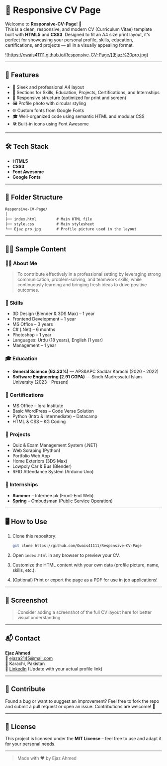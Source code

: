 # 📄 Responsive CV Page

Welcome to **Responsive-CV-Page**! 🎉  
This is a clean, responsive, and modern CV (Curriculum Vitae) template built with **HTML5** and **CSS3**. Designed to fit an A4 size print layout, it's perfect for showcasing your personal profile, skills, education, certifications, and projects — all in a visually appealing format.

![https://owais41111.github.io/Responsive-CV-Page/](Ejaz%20pro.jpg) <!-- You can replace this with an actual screenshot if hosted -->

---

## 🚀 Features

- 🎨 Sleek and professional A4 layout
- 💼 Sections for Skills, Education, Projects, Certifications, and Internships
- 📱 Responsive structure (optimized for print and screen)
- 🖼️ Profile photo with circular styling
- 🌐 Custom fonts from Google Fonts
- 🎓 Well-organized code using semantic HTML and modular CSS
- 🛠️ Built-in icons using Font Awesome

---

## 🛠️ Tech Stack

- **HTML5**
- **CSS3**
- **Font Awesome**
- **Google Fonts**

---

## 📂 Folder Structure

```
Responsive-CV-Page/
│
├── index.html         # Main HTML file
├── style.css          # Main stylesheet
└── Ejaz pro.jpg       # Profile picture used in the layout
```

---

## 🧑‍💼 Sample Content

### 👨‍💻 About Me
> To contribute effectively in a professional setting by leveraging strong communication, problem-solving, and teamwork skills, while continuously learning and bringing fresh ideas to drive positive outcomes.

### 🧠 Skills
- 3D Design (Blender & 3DS Max) – 1 year
- Frontend Development – 1 year
- MS Office – 3 years
- C# (.Net) – 6 months
- Photoshop – 1 year
- Languages: Urdu (18 years), English (1 year)
- Management – 1 year

### 🎓 Education
- **General Science (63.33%)** — APS&APC Saddar Karachi (2020 - 2022)  
- **Software Engineering (2.91 CGPA)** — Sindh Madressatul Islam University (2023 - Present)

### 📜 Certifications
- MS Office – Iqra Institute
- Basic WordPress – Code Verse Solution
- Python (Intro & Intermediate) – Datacamp
- HTML & CSS – KG Coding

### 💼 Projects
- Quiz & Exam Management System (.NET)
- Web Scraping (Python)
- Portfolio Web App
- Home Exteriors (3DS Max)
- Lowpoly Car & Bus (Blender)
- RFID Attendance System (Arduino Uno)

### 🧪 Internships
- **Summer** – Internee.pk (Front-End Web)
- **Spring** – Ombudsman (Public Service Operation)

---

## 🖥️ How to Use

1. Clone this repository:
   ```bash
   git clone https://github.com/Owais41111/Responsive-CV-Page
   ```

2. Open `index.html` in any browser to preview your CV.

3. Customize the HTML content with your own data (profile picture, name, skills, etc.).

4. (Optional) Print or export the page as a PDF for use in job applications!

---

## 📸 Screenshot

> Consider adding a screenshot of the full CV layout here for better visual understanding.

---

## 📬 Contact

**Ejaz Ahmed**  
📧 [ejaza2145@mail.com](mailto:ejaza2145@mail.com)  
📍 Karachi, Pakistan  
🔗 [LinkedIn](https://www.linkedin.com/in/ejaz-ahmed-602a02321/) (Update with your actual profile link)

---

## 🌟 Contribute

Found a bug or want to suggest an improvement? Feel free to fork the repo and submit a pull request or open an issue. Contributions are welcome! 🙌

---

## 📄 License

This project is licensed under the **MIT License** – feel free to use and adapt it for your personal needs.

---

> Made with ❤️ by Ejaz Ahmed
```
